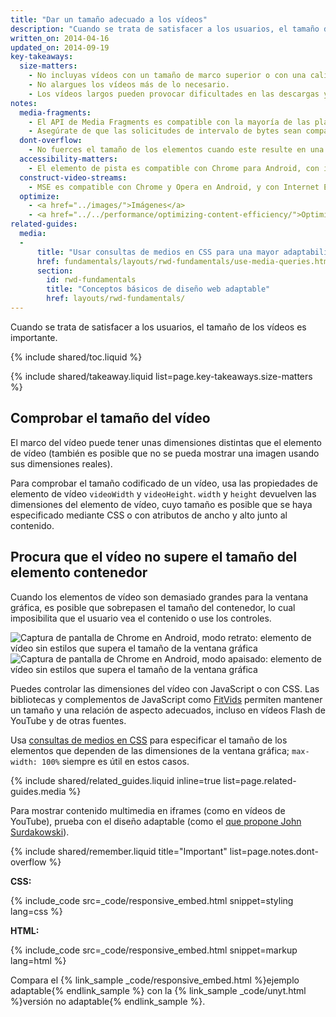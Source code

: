 ```yaml
---
title: "Dar un tamaño adecuado a los vídeos"
description: "Cuando se trata de satisfacer a los usuarios, el tamaño de los vídeos es importante."
written_on: 2014-04-16
updated_on: 2014-09-19
key-takeaways:
  size-matters:
    - No incluyas vídeos con un tamaño de marco superior o con una calidad mayor que los que admite la plataforma.
    - No alargues los vídeos más de lo necesario.
    - Los vídeos largos pueden provocar dificultades en las descargas y en las búsquedas; algunos navegadores tienen que esperar a que el vídeo se descargue antes de iniciar la reproducción.
notes:
  media-fragments:
    - El API de Media Fragments es compatible con la mayoría de las plataformas, pero no con iOS.
    - Asegúrate de que las solicitudes de intervalo de bytes sean compatibles con tu servidor. Las solicitudes de intervalo se habilitan de manera predeterminada en la mayoría de los servidores, pero algunos servicios de alojamiento pueden inhabilitarlas.
  dont-overflow:
    - No fuerces el tamaño de los elementos cuando este resulte en una relación de aspecto distinta a la del vídeo original. Los elementos achatados o estirados no quedan bien.
  accessibility-matters:
    - El elemento de pista es compatible con Chrome para Android, con iOS Safari y con todos los navegadores actuales de ordenador, excepto con Firefox (consulta <a href="http://caniuse.com/track" title="Estado de compatibilidad del elemento de pista">caniuse.com/track</a>). También hay varios Polyfill disponibles. Recomendamos <a href='//www.delphiki.com/html5/playr/' title='Polyfill de elemento de pista de Playr'>Playr</a> o <a href='//captionatorjs.com/' title='Pista de Captionator'>Captionator</a>.
  construct-video-streams:
    - MSE es compatible con Chrome y Opera en Android, y con Internet Explorer 11 y Chrome en ordenador. También está previsto que sea compatible con la <a href='http://wiki.mozilla.org/Platform/MediaSourceExtensions' title='cronología de implementación de Firefox Media Source Extensions'>Firefox</a>.
  optimize:
    - <a href="../images/">Imágenes</a>
    - <a href="../../performance/optimizing-content-efficiency/">Optimizar la eficacia del contenido</a>
related-guides:
  media:
  -
      title: "Usar consultas de medios en CSS para una mayor adaptabilidad"
      href: fundamentals/layouts/rwd-fundamentals/use-media-queries.html
      section:
        id: rwd-fundamentals
        title: "Conceptos básicos de diseño web adaptable"
        href: layouts/rwd-fundamentals/
---
```


<p class="intro">
  Cuando se trata de satisfacer a los usuarios, el tamaño de los vídeos es importante.
</p>

{% include shared/toc.liquid %}

{% include shared/takeaway.liquid list=page.key-takeaways.size-matters %}


## Comprobar el tamaño del vídeo

El marco del vídeo puede tener unas dimensiones distintas que el elemento de vídeo (también es posible que no se pueda mostrar una imagen usando sus dimensiones reales).

Para comprobar el tamaño codificado de un vídeo, usa las propiedades de elemento de vídeo `videoWidth` y `videoHeight`. `width` y `height` devuelven las dimensiones del elemento de vídeo, cuyo tamaño es posible que se haya especificado mediante CSS o con atributos de ancho y alto junto al contenido.

## Procura que el vídeo no supere el tamaño del elemento contenedor

Cuando los elementos de vídeo son demasiado grandes para la ventana gráfica, es posible que sobrepasen el tamaño del contenedor, lo cual imposibilita que el usuario vea el contenido o use
los controles.

<div class="mdl-grid">
  <img class="mdl-cell mdl-cell--6--col" alt="Captura de pantalla de Chrome en Android, modo retrato: elemento de vídeo sin estilos que supera el tamaño de la ventana gráfica" src="images/Chrome-Android-portrait-video-unstyled.png">
    <img class="mdl-cell mdl-cell--6--col" alt="Captura de pantalla de Chrome en Android, modo apaisado: elemento de vídeo sin estilos que supera el tamaño de la ventana gráfica" src="images/Chrome-Android-landscape-video-unstyled.png">
</div>

Puedes controlar las dimensiones del vídeo con JavaScript o con CSS. Las bibliotecas y complementos de JavaScript como [FitVids](//fitvidsjs.com/) permiten mantener un tamaño y una relación de aspecto adecuados, incluso en vídeos Flash de YouTube y de otras fuentes.

Usa [consultas de medios en CSS](../../layouts/rwd-fundamentals/#use-css-media-queries-for-responsiveness) para especificar el tamaño de los elementos que dependen de las dimensiones de la ventana gráfica; `max-width: 100%` siempre es útil en estos casos.

{% include shared/related_guides.liquid inline=true list=page.related-guides.media %}

Para mostrar contenido multimedia en iframes (como en vídeos de YouTube), prueba con el diseño adaptable (como el [que propone John Surdakowski](//avexdesigns.com/responsive-youtube-embed/)).

{% include shared/remember.liquid title="Important" list=page.notes.dont-overflow %}

**CSS:**

{% include_code src=_code/responsive_embed.html snippet=styling lang=css %}

**HTML:**

{% include_code src=_code/responsive_embed.html snippet=markup lang=html %}

Compara el {% link_sample _code/responsive_embed.html %}ejemplo adaptable{% endlink_sample %} con la {% link_sample _code/unyt.html %}versión no adaptable{% endlink_sample %}.




